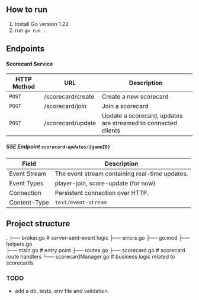 ## How to run
1. Install Go  version 1.22
2. run `go run .`

## Endpoints

#### Scorecard Service

|HTTP Method|URL|Description|
|---|---|---|
|`POST`|/scorecard/create | Create a new scorecard |
|`POST`| /scorecard/join | Join a scorecard |
|`POST`| /scorecard/update | Update a scorecard, updates are streamed to connected clients|

##### SSE Endpoint `scorecard-updates/{gameID}`

| Field         | Description                                              |
|---------------|----------------------------------------------------------|
| Event Stream  | The event stream containing real-time updates.           |
| Event Types   |player-join, score-update (for now)|
| Connection    | Persistent connection over HTTP.                         |
| Content-Type  | `text/event-stream`                                      |



## Project structure

.
├── broker.go # server-sent-event logic
├── errors.go
├── go.mod
├── helpers.go  
├── main.go # entry point
├── routes.go 
├── scorecard.go # scorecard route handlers
└── scorecardManager.go # business logic related to scorecards


### TODO

- add a db, tests, env file and validation.
